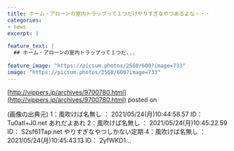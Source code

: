 ```yaml
---
title: ホーム・アローンの室内トラップって１つだけやりすぎなやつあるよな・・・
categories:
- news
excerpt: |
  
feature_text: |
  ## ホーム・アローンの室内トラップって１つだ...
  
feature_image: "https://picsum.photos/2560/600?image=733"
image: "https://picsum.photos/2560/600?image=733"
---
```


[http://vippers.jp/archives/9700780.html](http://vippers.jp/archives/9700780.html)
posted on 

<!--more-->

(画像の出典元) 1：風吹けば名無し ： 2021/05/24(月)10:44:58.57 ID： Tu0atl+J0.net あれだよあれ 2：風吹けば名無し ： 2021/05/24(月)10:45:22.59 ID： S2sf61Tap.net やりすぎなやつしかない定期 4：風吹けば名無し ： 2021/05/24(月)10:45:43.13 ID： 2yfWKD1...
